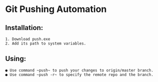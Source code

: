 # Git Pushing Automation
  ## Installation:
    1. Download push.exe
    2. Add its path to system variables. 

  ## Using:
    ● Use command ~push~ to push your changes to origin/master branch.
    ● Use command ~push -r~ to specify the remote repo and the branch.
